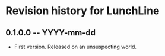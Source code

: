 # Revision history for LunchLine

## 0.1.0.0 -- YYYY-mm-dd

* First version. Released on an unsuspecting world.
